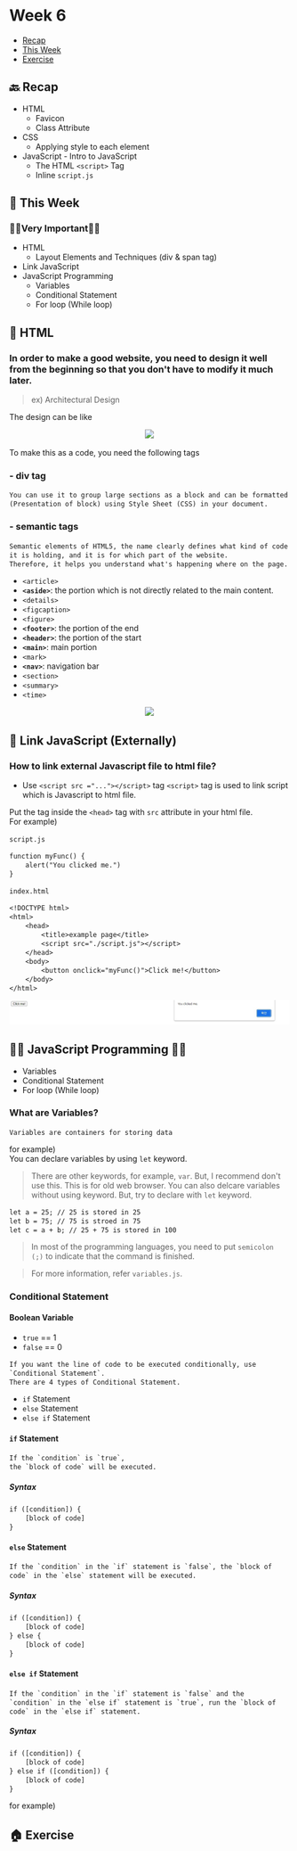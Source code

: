 # Week 6

- [Recap]()
- [This Week]()
- [Exercise]()

## 🔙 Recap

- HTML
    - Favicon
    - Class Attribute
- CSS
    - Applying style to each element
- JavaScript - Intro to JavaScript
    - The HTML `<script>` Tag
    - Inline `script.js`

## 📖 This Week
### 🌟🌟Very Important🌟🌟
- HTML
    - Layout Elements and Techniques (div & span tag)
- Link JavaScript
- JavaScript Programming
    - Variables
    - Conditional Statement
    - For loop (While loop)

## 🦴 HTML
### In order to make a good website, you need to design it well from the beginning so that you don't have to modify it much later. 
> ex) Architectural Design

The design can be like
<p align='center'><img src='https://poiemaweb.com/img/html-layout.png' /></p>

To make this as a code, you need the following tags
### - div tag
```
You can use it to group large sections as a block and can be formatted (Presentation of block) using Style Sheet (CSS) in your document.
```
### - semantic tags
```
Semantic elements of HTML5, the name clearly defines what kind of code it is holding, and it is for which part of the website.
Therefore, it helps you understand what's happening where on the page.
```

- `<article>`
- **`<aside>`**: the portion which is not directly related to the main content.
- `<details>`
- `<figcaption>`
- `<figure>`
- **`<footer>`**: the portion of the end
- **`<header>`**: the portion of the start
- **`<main>`**: main portion
- `<mark>`
- **`<nav>`**: navigation bar
- `<section>`
- `<summary>`
- `<time>`

<p align='center'><img src='https://www.w3schools.com/html/img_sem_elements.gif' /></p>

## 🍊 Link JavaScript (Externally)

### How to link external Javascript file to html file?
- Use `<script src ="..."></script>` tag
`<script>` tag is used to link script which is Javascript to html file.<br />

Put the tag inside the `<head>` tag with `src` attribute in your html file. <br />
For example)

`script.js`


```
function myFunc() {
    alert("You clicked me.")
}
```

`index.html`
```
<!DOCTYPE html>
<html>
    <head>
        <title>example page</title>
        <script src="./script.js"></script>
    </head>
    <body>
        <button onclick="myFunc()">Click me!</button>
    </body>
</html>
```

<img src='./images/javascript_onclick.jpg' />

## 🌟🌟 JavaScript Programming 🌟🌟

- Variables
- Conditional Statement
- For loop (While loop)

### What are Variables?
```
Variables are containers for storing data
```
 for example)
<br />
You can declare variables by using `let` keyword.
> There are other keywords, for example, `var`. But, I recommend don't use this. This is for old web browser.
> You can also delcare variables without using keyword. But, try to declare with `let` keyword.

```
let a = 25; // 25 is stored in 25
let b = 75; // 75 is stroed in 75
let c = a + b; // 25 + 75 is stored in 100
```

> In most of the programming languages, you need to put `semicolon (;)` to indicate that the command is finished.

> For more information, refer `variables.js`.

### Conditional Statement
#### Boolean Variable
- `true` == 1
- `false` == 0

```
If you want the line of code to be executed conditionally, use `Conditional Statement`.
There are 4 types of Conditional Statement.
```
- `if` Statement
- `else` Statement
- `else if` Statement

#### `if` Statement
```
If the `condition` is `true`,
the `block of code` will be executed.
```
##### Syntax
```
if ([condition]) {
    [block of code]
}
```

#### `else` Statement
```
If the `condition` in the `if` statement is `false`, the `block of code` in the `else` statement will be executed.
```
##### Syntax
```
if ([condition]) {
    [block of code]
} else {
    [block of code]
}
```

#### `else if` Statement
```
If the `condition` in the `if` statement is `false` and the `condition` in the `else if` statement is `true`, run the `block of code` in the `else if` statement.
```
##### Syntax
```
if ([condition]) {
    [block of code]
} else if ([condition]) {
    [block of code]
}
```

for example) <br/>




## 🏠 Exercise